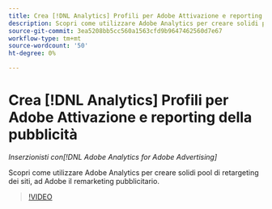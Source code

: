 ```yaml
---
title: Crea [!DNL Analytics] Profili per Adobe Attivazione e reporting della pubblicità
description: Scopri come utilizzare Adobe Analytics per creare solidi pool di retargeting dei siti, ad Adobe il remarketing pubblicitario.
source-git-commit: 3ea5208bb5cc560a1563cfd9b9647462560d7e67
workflow-type: tm+mt
source-wordcount: '50'
ht-degree: 0%

---
```


# Crea [!DNL Analytics] Profili per Adobe Attivazione e reporting della pubblicità

*Inserzionisti con[!DNL Adobe Analytics for Adobe Advertising]*

Scopri come utilizzare Adobe Analytics per creare solidi pool di retargeting dei siti, ad Adobe il remarketing pubblicitario.

>[!VIDEO](https://video.tv.adobe.com/v/33503)
